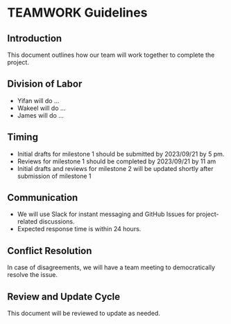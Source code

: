 # TEAMWORK Guidelines

## Introduction
This document outlines how our team will work together to complete the project.

## Division of Labor
- Yifan will do ...
- Wakeel will do ...
- James will do ...
  
## Timing
- Initial drafts for milestone 1 should be submitted by 2023/09/21 by 5 pm. 
- Reviews for milestone 1 should be completed by 2023/09/21 by 11 am
- Initial drafts and reviews for milestone 2 will be updated shortly after submission of milestone 1

## Communication
- We will use Slack for instant messaging and GitHub Issues for project-related discussions.
- Expected response time is within 24 hours.

## Conflict Resolution
In case of disagreements, we will have a team meeting to democratically resolve the issue.

## Review and Update Cycle
This document will be reviewed to update as needed.
